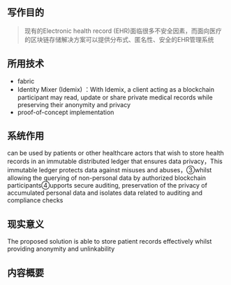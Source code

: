 ## 写作目的

> 现有的Electronic health record (EHR)面临很多不安全因素，而面向医疗的区块链存储解决方案可以提供分布式、匿名性、安全的EHR管理系统

## 所用技术

- fabric
- Identity Mixer (Idemix)  ：With Idemix, a client acting
  as a blockchain participant may read, update or share private medical records while preserving their
  anonymity and privacy
- proof-of-concept implementation

## 系统作用

can be used by patients or other healthcare actors that wish to store health records in an immutable distributed ledger that ensures data privacy，This immutable ledger protects data against misuses and abuses，③whilst allowing
the querying of non-personal data by authorized blockchain participants④upports secure auditing, preservation of the privacy
of accumulated personal data and isolates data related to auditing and compliance checks

## 现实意义

The proposed solution is able to store patient records effectively whilst providing anonymity and unlinkability

## 内容概要


